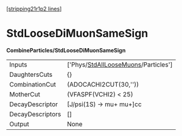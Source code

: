 [[stripping21r1p2 lines]](./stripping21r1p2-index)

# StdLooseDiMuonSameSign

**CombineParticles/StdLooseDiMuonSameSign**

|                  |                                                                                             |
|------------------|---------------------------------------------------------------------------------------------|
| Inputs           | ['Phys/[StdAllLooseMuons](./stripping21r1p2-commonparticles-stdallloosemuons)/Particles'] |
| DaughtersCuts    | {}                                                                                          |
| CombinationCut   | (ADOCACHI2CUT(30,''))                                                                       |
| MotherCut        | (VFASPF(VCHI2) \< 25)                                                                       |
| DecayDescriptor  | [J/psi(1S) -\> mu+ mu+]cc                                                                 |
| DecayDescriptors | []                                                                                        |
| Output           | None                                                                                        |
